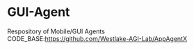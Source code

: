# GUI-Agent
Respository of Mobile/GUI Agents
CODE_BASE:https://github.com/Westlake-AGI-Lab/AppAgentX
